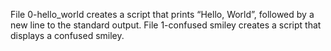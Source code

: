 File 0-hello_world creates a script that prints “Hello, World”, followed by a new line to the standard output.
File 1-confused smiley creates a script that displays a confused smiley.
